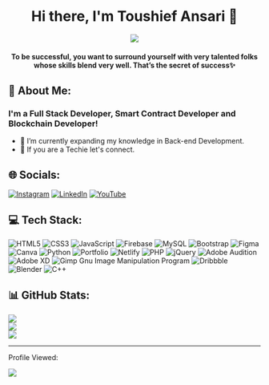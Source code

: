 <body>
    <div align="center">
        <h1>Hi there, I'm Toushief Ansari 👋 </h1>
        </hr>
        <a href="https://github.com/txusif"><img src="https://readme-typing-svg.herokuapp.com?lines=Full+Stack+Developer;Smart+Contract+Developer;Blockchain+Developer&font=Roboto&size=24&duration=3500&pause=500&center=true&width=500&height=50&color=9c033a"></a>
        <h4>To be successful, you want to surround yourself with very talented folks whose skills blend very well. That’s the secret of success✨</h4>
    </div>
</body>

## 💫 About Me:
### I'm a Full Stack Developer, Smart Contract Developer and Blockchain Developer!
- 🌱 I’m currently expanding my knowledge in Back-end Development.
- 💎 If you are a Techie let's connect.

## 🌐 Socials:
[![Instagram](https://img.shields.io/badge/Instagram-%23E4405F.svg?logo=Instagram&logoColor=white)](https://instagram.com/txusif) [![LinkedIn](https://img.shields.io/badge/LinkedIn-%230077B5.svg?logo=linkedin&logoColor=white)](https://linkedin.com/in/txusif) [![YouTube](https://img.shields.io/badge/YouTube-%23FF0000.svg?logo=YouTube&logoColor=white)](https://youtube.com/c/CodoFile) 

## 💻 Tech Stack:
![HTML5](https://img.shields.io/badge/html5-%23E34F26.svg?style=for-the-badge&logo=html5&logoColor=white) ![CSS3](https://img.shields.io/badge/css3-%231572B6.svg?style=for-the-badge&logo=css3&logoColor=white) ![JavaScript](https://img.shields.io/badge/javascript-%23323330.svg?style=for-the-badge&logo=javascript&logoColor=%23F7DF1E) ![Firebase](https://img.shields.io/badge/firebase-%23039BE5.svg?style=for-the-badge&logo=firebase) ![MySQL](https://img.shields.io/badge/mysql-%2300f.svg?style=for-the-badge&logo=mysql&logoColor=white) ![Bootstrap](https://img.shields.io/badge/bootstrap-%23563D7C.svg?style=for-the-badge&logo=bootstrap&logoColor=white) ![Figma](https://img.shields.io/badge/figma-%23F24E1E.svg?style=for-the-badge&logo=figma&logoColor=white)  ![Canva](https://img.shields.io/badge/Canva-%2300C4CC.svg?style=for-the-badge&logo=Canva&logoColor=white) ![Python](https://img.shields.io/badge/python-3670A0?style=for-the-badge&logo=python&logoColor=ffdd54) ![Portfolio](https://img.shields.io/badge/Portfolio-%23000000.svg?style=for-the-badge&logo=firefox&logoColor=#FF7139) ![Netlify](https://img.shields.io/badge/netlify-%23000000.svg?style=for-the-badge&logo=netlify&logoColor=#00C7B7) ![PHP](https://img.shields.io/badge/php-%23777BB4.svg?style=for-the-badge&logo=php&logoColor=white)  ![jQuery](https://img.shields.io/badge/jquery-%230769AD.svg?style=for-the-badge&logo=jquery&logoColor=white) ![Adobe Audition](https://img.shields.io/badge/Adobe%20Audition-9999FF.svg?style=for-the-badge&logo=Adobe%20Audition&logoColor=white) ![Adobe XD](https://img.shields.io/badge/Adobe%20XD-470137?style=for-the-badge&logo=Adobe%20XD&logoColor=#FF61F6) ![Gimp Gnu Image Manipulation Program](https://img.shields.io/badge/Gimp-657D8B?style=for-the-badge&logo=gimp&logoColor=FFFFFF)  ![Dribbble](https://img.shields.io/badge/Dribbble-EA4C89?style=for-the-badge&logo=dribbble&logoColor=white) ![Blender](https://img.shields.io/badge/blender-%23F5792A.svg?style=for-the-badge&logo=blender&logoColor=white)  ![C++](https://img.shields.io/badge/c++-%2300599C.svg?style=for-the-badge&logo=c%2B%2B&logoColor=white)
## 📊 GitHub Stats:
![](https://github-readme-stats.vercel.app/api?username=txusif&theme=dark&hide_border=false&include_all_commits=false&count_private=false)<br/>
![](https://github-readme-streak-stats.herokuapp.com/?user=txusif&theme=dark&hide_border=false)<br/>
![](https://github-readme-stats.vercel.app/api/top-langs/?username=txusif&theme=dark&hide_border=false&include_all_commits=false&count_private=false&layout=compact)

---

<span>Profile Viewed:<span> <br>

[![](https://visitcount.itsvg.in/api?id=txusif&label=122k&color=6&pretty=true)](https://visitcount.itsvg.in)
